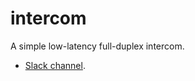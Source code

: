 # intercom

A simple low-latency full-duplex intercom.

* [Slack channel](https://tec-multimedia-ual.slack.com/messages/intercom_2018/).
